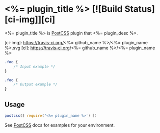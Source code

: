 # <%= plugin_title %> [![Build Status][ci-img]][ci]

<%= plugin_title %> is [PostCSS] plugin that <%= plugin_desc %>.

[PostCSS]: https://github.com/postcss/postcss
[ci-img]:  https://travis-ci.org/<%= github_name %>/<%= plugin_name %>.svg
[ci]:      https://travis-ci.org/<%= github_name %>/<%= plugin_name %>

```css
.foo {
    /* Input example */
}
```

```css
.foo {
    /* Output example */
}
```

## Usage

```js
postcss([ require('<%= plugin_name %>') ])
```

See [PostCSS] docs for examples for your environment.
